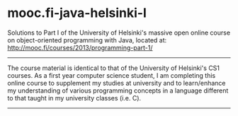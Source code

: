 # mooc.fi-java-helsinki-I
Solutions to Part I of the University of Helsinki's massive open online course on object-oriented programming with Java, located at: http://mooc.fi/courses/2013/programming-part-1/
<hr>

The course material is identical to that of the University of Helsinki's CS1 courses. As a first year computer science student, I am completing this online course to supplement my studies at university and to learn/enhance my understanding of various programming concepts in a language different to that taught in my university classes (i.e. C).
<hr>
